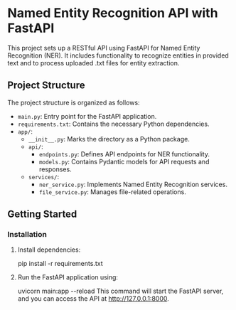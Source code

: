 # Named Entity Recognition API with FastAPI

This project sets up a RESTful API using FastAPI for Named Entity Recognition (NER). It includes functionality to recognize entities in provided text and to process uploaded .txt files for entity extraction.

## Project Structure

The project structure is organized as follows:

- `main.py`: Entry point for the FastAPI application.
- `requirements.txt`: Contains the necessary Python dependencies.
- `app/`:
  - `__init__.py`: Marks the directory as a Python package.
  - `api/`:
    - `endpoints.py`: Defines API endpoints for NER functionality.
    - `models.py`: Contains Pydantic models for API requests and responses.
  - `services/`:
    - `ner_service.py`: Implements Named Entity Recognition services.
    - `file_service.py`: Manages file-related operations.

## Getting Started

### Installation

1. Install dependencies:
   
   pip install -r requirements.txt
   
2. Run the FastAPI application using:

   uvicorn main:app --reload
   This command will start the FastAPI server, and you can access the API at http://127.0.0.1:8000.
